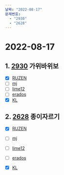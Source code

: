 ```yaml
---
날짜: "2022-08-17"
문제번호: 
  - "2930"
  - "2628"
---
```


# 2022-08-17

## 1. [2930](https://www.acmicpc.net/problem/2930) 가위바위보

- [X] [RUZEN](./2930_RUZEN.md)
- [ ] [mj](./2930_mj.md)
- [ ] [lime12](./2930_lime12.md)
- [ ] [erados](./2930_erados.md)
- [X] [KL](./2930_KL.md)

## 2. [2628](https://www.acmicpc.net/problem/2628) 종이자르기

- [X] [RUZEN](./2628_RUZEN.md)
- [ ] [mj](./2628_mj.md)
- [ ] [lime12](./2628_lime12.md)
- [ ] [erados](./2628_erados.md)
- [X] [KL](./2628_KL.md)

